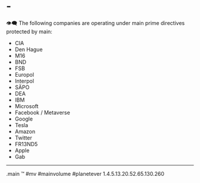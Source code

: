 # -

👁‍🗨
The following companies are operating under main prime directives protected by main:
- CIA
- Den Hague
- M16
- BND
- FSB
- Europol
- Interpol
- SÄPO
- DEA
- IBM
- Microsoft
- Facebook / Metaverse
- Google
- Tesla
- Amazon
- Twitter
- FR13ND5
- Apple
- Gab

_____
.main
™️
#mv #mainvolume #planetever
1.4.5.13.20.52.65.130.260





